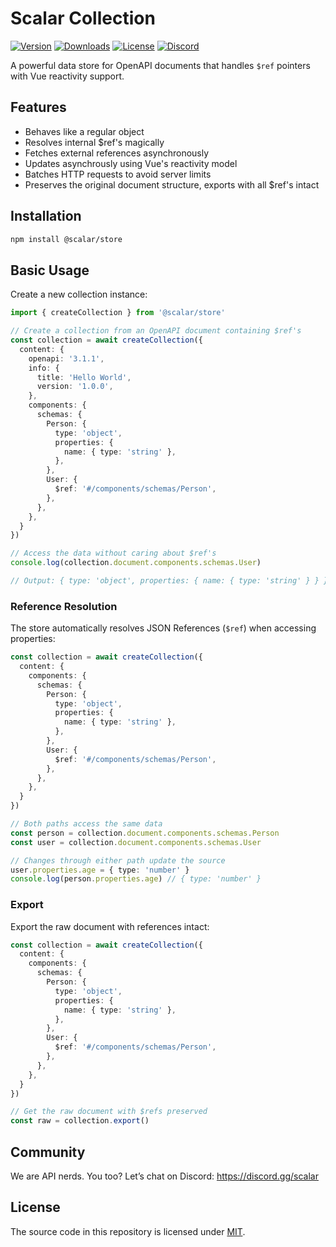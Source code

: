 # Scalar Collection

[![Version](https://img.shields.io/npm/v/%40scalar/store)](https://www.npmjs.com/package/@scalar/store)
[![Downloads](https://img.shields.io/npm/dm/%40scalar/store)](https://www.npmjs.com/package/@scalar/store)
[![License](https://img.shields.io/npm/l/%40scalar%2Fstore)](https://www.npmjs.com/package/@scalar/store)
[![Discord](https://img.shields.io/discord/1135330207960678410?style=flat&color=5865F2)](https://discord.gg/scalar)

A powerful data store for OpenAPI documents that handles `$ref` pointers with Vue reactivity support.

## Features

- Behaves like a regular object
- Resolves internal $ref's magically
- Fetches external references asynchronously
- Updates asynchrously using Vue's reactivity model
- Batches HTTP requests to avoid server limits
- Preserves the original document structure, exports with all $ref's intact

## Installation

```bash
npm install @scalar/store
```

## Basic Usage

Create a new collection instance:

```ts
import { createCollection } from '@scalar/store'

// Create a collection from an OpenAPI document containing $ref's
const collection = await createCollection({
  content: {
    openapi: '3.1.1',
    info: {
      title: 'Hello World',
      version: '1.0.0',
    },
    components: {
      schemas: {
        Person: {
          type: 'object',
          properties: {
            name: { type: 'string' },
          },
        },
        User: {
          $ref: '#/components/schemas/Person',
        },
      },
    },
  }
})

// Access the data without caring about $ref's
console.log(collection.document.components.schemas.User)

// Output: { type: 'object', properties: { name: { type: 'string' } } }
```

### Reference Resolution

The store automatically resolves JSON References (`$ref`) when accessing properties:

```ts
const collection = await createCollection({
  content: {
    components: {
      schemas: {
        Person: {
          type: 'object',
          properties: {
            name: { type: 'string' },
          },
        },
        User: {
          $ref: '#/components/schemas/Person',
        },
      },
    },
  }
})

// Both paths access the same data
const person = collection.document.components.schemas.Person
const user = collection.document.components.schemas.User

// Changes through either path update the source
user.properties.age = { type: 'number' }
console.log(person.properties.age) // { type: 'number' }
```

### Export

Export the raw document with references intact:

```ts
const collection = await createCollection({
  content: {
    components: {
      schemas: {
        Person: {
          type: 'object',
          properties: {
            name: { type: 'string' },
          },
        },
        User: {
          $ref: '#/components/schemas/Person',
        },
      },
    },
  }
})

// Get the raw document with $refs preserved
const raw = collection.export()
```

## Community

We are API nerds. You too? Let’s chat on Discord: <https://discord.gg/scalar>

## License

The source code in this repository is licensed under [MIT](https://github.com/scalar/scalar/blob/main/LICENSE).
